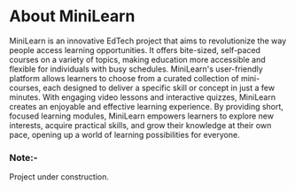# About MiniLearn

MiniLearn is an innovative EdTech project that aims to revolutionize the way people access learning opportunities. It offers bite-sized, self-paced courses on a variety of topics, making education more accessible and flexible for individuals with busy schedules. MiniLearn's user-friendly platform allows learners to choose from a curated collection of mini-courses, each designed to deliver a specific skill or concept in just a few minutes. With engaging video lessons and interactive quizzes, MiniLearn creates an enjoyable and effective learning experience. By providing short, focused learning modules, MiniLearn empowers learners to explore new interests, acquire practical skills, and grow their knowledge at their own pace, opening up a world of learning possibilities for everyone.

### Note:-
Project under construction.
